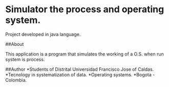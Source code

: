 Simulator the process and operating system.
====

Project developed in java language.

##About

This application is a program that simulates the working of a O.S. when run  system is process.

##Author
*Students of Distrital Universidad Francisco Jose of Caldas.
*Tecnology in systematization of data.
*Operating systems.
*Bogota - Colombia.

